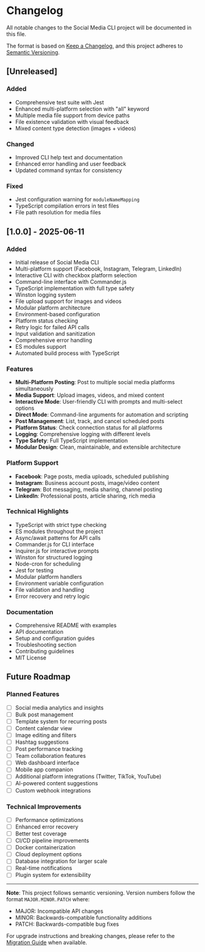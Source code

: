 # Changelog

All notable changes to the Social Media CLI project will be documented in this file.

The format is based on [Keep a Changelog](https://keepachangelog.com/en/1.0.0/),
and this project adheres to [Semantic Versioning](https://semver.org/spec/v2.0.0.html).

## [Unreleased]

### Added
- Comprehensive test suite with Jest
- Enhanced multi-platform selection with "all" keyword
- Multiple media file support from device paths
- File existence validation with visual feedback
- Mixed content type detection (images + videos)

### Changed
- Improved CLI help text and documentation
- Enhanced error handling and user feedback
- Updated command syntax for consistency

### Fixed
- Jest configuration warning for `moduleNameMapping`
- TypeScript compilation errors in test files
- File path resolution for media files

## [1.0.0] - 2025-06-11

### Added
- Initial release of Social Media CLI
- Multi-platform support (Facebook, Instagram, Telegram, LinkedIn)
- Interactive CLI with checkbox platform selection
- Command-line interface with Commander.js
- TypeScript implementation with full type safety
- Winston logging system
- File upload support for images and videos
- Modular platform architecture
- Environment-based configuration
- Platform status checking
- Retry logic for failed API calls
- Input validation and sanitization
- Comprehensive error handling
- ES modules support
- Automated build process with TypeScript

### Features
- **Multi-Platform Posting**: Post to multiple social media platforms simultaneously
- **Media Support**: Upload images, videos, and mixed content
- **Interactive Mode**: User-friendly CLI with prompts and multi-select options
- **Direct Mode**: Command-line arguments for automation and scripting
- **Post Management**: List, track, and cancel scheduled posts
- **Platform Status**: Check connection status for all platforms
- **Logging**: Comprehensive logging with different levels
- **Type Safety**: Full TypeScript implementation
- **Modular Design**: Clean, maintainable, and extensible architecture

### Platform Support
- **Facebook**: Page posts, media uploads, scheduled publishing
- **Instagram**: Business account posts, image/video content
- **Telegram**: Bot messaging, media sharing, channel posting
- **LinkedIn**: Professional posts, article sharing, rich media

### Technical Highlights
- TypeScript with strict type checking
- ES modules throughout the project
- Async/await patterns for API calls
- Commander.js for CLI interface
- Inquirer.js for interactive prompts
- Winston for structured logging
- Node-cron for scheduling
- Jest for testing
- Modular platform handlers
- Environment variable configuration
- File validation and handling
- Error recovery and retry logic

### Documentation
- Comprehensive README with examples
- API documentation
- Setup and configuration guides
- Troubleshooting section
- Contributing guidelines
- MIT License

## Future Roadmap

### Planned Features
- [ ] Social media analytics and insights
- [ ] Bulk post management
- [ ] Template system for recurring posts
- [ ] Content calendar view
- [ ] Image editing and filters
- [ ] Hashtag suggestions
- [ ] Post performance tracking
- [ ] Team collaboration features
- [ ] Web dashboard interface
- [ ] Mobile app companion
- [ ] Additional platform integrations (Twitter, TikTok, YouTube)
- [ ] AI-powered content suggestions
- [ ] Custom webhook integrations

### Technical Improvements
- [ ] Performance optimizations
- [ ] Enhanced error recovery
- [ ] Better test coverage
- [ ] CI/CD pipeline improvements
- [ ] Docker containerization
- [ ] Cloud deployment options
- [ ] Database integration for larger scale
- [ ] Real-time notifications
- [ ] Plugin system for extensibility

---

**Note**: This project follows semantic versioning. Version numbers follow the format `MAJOR.MINOR.PATCH` where:
- MAJOR: Incompatible API changes
- MINOR: Backwards-compatible functionality additions  
- PATCH: Backwards-compatible bug fixes

For upgrade instructions and breaking changes, please refer to the [Migration Guide](./docs/MIGRATION.md) when available.
